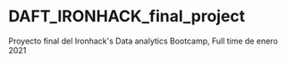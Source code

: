 # DAFT_IRONHACK_final_project
Proyecto final del  Ironhack's Data analytics Bootcamp, Full time de enero 2021
